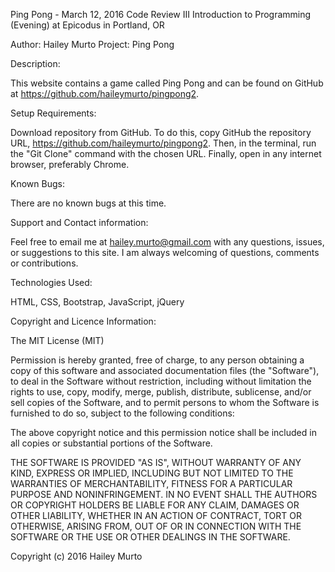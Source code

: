 Ping Pong - March 12, 2016 Code Review III Introduction to Programming (Evening) at Epicodus in Portland, OR

Author: Hailey Murto Project: Ping Pong

Description:

This website contains a game called Ping Pong and can be found on GitHub at https://github.com/haileymurto/pingpong2.

Setup Requirements:

Download repository from GitHub. To do this, copy GitHub the repository URL, https://github.com/haileymurto/pingpong2. Then, in the terminal, run the "Git Clone" command with the chosen URL. Finally, open in any internet browser, preferably Chrome.

Known Bugs:

There are no known bugs at this time.

Support and Contact information:

Feel free to email me at hailey.murto@gmail.com with any questions, issues, or suggestions to this site. I am always welcoming of questions, comments or contributions.

Technologies Used:

HTML, CSS, Bootstrap, JavaScript, jQuery

Copyright and Licence Information:

The MIT License (MIT)

Permission is hereby granted, free of charge, to any person obtaining a copy of this software and associated documentation files (the "Software"), to deal in the Software without restriction, including without limitation the rights to use, copy, modify, merge, publish, distribute, sublicense, and/or sell copies of the Software, and to permit persons to whom the Software is furnished to do so, subject to the following conditions:

The above copyright notice and this permission notice shall be included in all copies or substantial portions of the Software.

THE SOFTWARE IS PROVIDED "AS IS", WITHOUT WARRANTY OF ANY KIND, EXPRESS OR IMPLIED, INCLUDING BUT NOT LIMITED TO THE WARRANTIES OF MERCHANTABILITY, FITNESS FOR A PARTICULAR PURPOSE AND NONINFRINGEMENT. IN NO EVENT SHALL THE AUTHORS OR COPYRIGHT HOLDERS BE LIABLE FOR ANY CLAIM, DAMAGES OR OTHER LIABILITY, WHETHER IN AN ACTION OF CONTRACT, TORT OR OTHERWISE, ARISING FROM, OUT OF OR IN CONNECTION WITH THE SOFTWARE OR THE USE OR OTHER DEALINGS IN THE SOFTWARE.

Copyright (c) 2016 Hailey Murto
